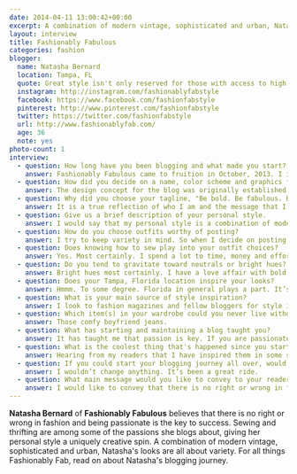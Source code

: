 ```yaml
---
date: 2014-04-11 13:00:42+00:00
excerpt: A combination of modern vintage, sophisticated and urban, Natasha's looks are all about variety. For all things Fashionably Fab, read on about Natasha's blogging journey.
layout: interview
title: Fashionably Fabulous
categories: fashion
blogger:
  name: Natasha Bernard
  location: Tampa, FL
  quote: Great style isn't only reserved for those with access to high-end luxury.
  instagram: http://instagram.com/fashionablyfabstyle
  facebook: https://www.facebook.com/fashionfabstyle
  pinterest: http://www.pinterest.com/fashionfabstyle
  twitter: https://twitter.com/fashionfabstyle
  url: http://www.fashionablyfab.com/
  age: 36
  note: yes
photo-count: 1
interview:
  - question: How long have you been blogging and what made you start?
    answer: Fashionably Fabulous came to fruition in October, 2013. I initially started blogging for my online store but decided to blog on a personal level as a way to document and share my love for fashion through sewing, thrifting and writing about all things fashionably fabulous.
  - question: How did you decide on a name, color scheme and graphics for your blog?
    answer: The design concept for the blog was originally established when my online jewelry store was created. I wanted to keep a cohesive look among the two.
  - question: Why did you choose your tagline, "Be bold. Be fabulous. Be you!"?
    answer: It is a true reflection of who I am and the message that I want to convey to my readers. My fashion choices are certainly bold. There is no secret that I am a risk taker. Fashion is most certainly about dressing up and feeling fabulous all while remaining true to you.
  - question: Give us a brief description of your personal style.
    answer: I would say that my personal style is a combination of modern vintage, sophisticated chic and urban. You will more than likely see bold colors and prints reflected heavily. It’s my signature.
  - question: How do you choose outfits worthy of posting?
    answer: I try to keep variety in mind. So when I decide on posting a look, I always keep the previous look in mind. Variety is the spice of life.
  - question: Does knowing how to sew play into your outfit choices?
    answer: Yes. Most certainly. I spend a lot to time, money and effort sewing so the clothes that I make are not for practice only. I make them to be worn. Whenever I’m feeling like wearing a one-of-a-kind, I turn to garments that I’ve made.
  - question: Do you tend to gravitate toward neutrals or bright hues?
    answer: Bright hues most certainly. I have a love affair with bold colors and prints. I think they complement my complexion well. They also play a positive part in my mood and psyche.
  - question: Does your Tampa, Florida location inspire your looks?
    answer: Hmmm. To some degree. Florida in general plays a part. It’s always sunny here for the most part, so nothing compliments sunshine and palm trees like color.
  - question: What is your main source of style inspiration?
    answer: I look to fashion magazines and fellow bloggers for style inspiration.
  - question: Which item(s) in your wardrobe could you never live without?
    answer: Those comfy boyfriend jeans.
  - question: What has starting and maintaining a blog taught you?
    answer: It has taught me that passion is key. If you are passionate about the topic at hand, it will show and your readership will grow over time.
  - question: What is the coolest thing that's happened since you started?
    answer: Hearing from my readers that I have inspired them in some shape, form or fashion has been so cool and rewarding.
  - question: If you could start your blogging journey all over, would you change anything?
    answer: I wouldn’t change anything. It’s been a great ride.
  - question: What main message would you like to convey to your readers?
    answer: I would like to convey that there is no right or wrong in fashion. Great style isn't only reserved for those with access to high-end luxury. It's ultimately about a creative sense that comes from within; while keeping an open mind for inspiration. It can come from some of the most unexpected places.
---
```


**Natasha Bernard** of **Fashionably Fabulous** believes that there is no right or wrong in fashion and being passionate is the key to success. Sewing and thrifting are among some of the passions she blogs about, giving her personal style a uniquely creative spin. A combination of modern vintage, sophisticated and urban, Natasha's looks are all about variety. For all things Fashionably Fab, read on about Natasha's blogging journey.